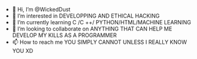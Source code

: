- 👋 Hi, I’m @WickedDust
- 👀 I’m interested in DEVELOPPING AND ETHICAL HACKING 
- 🌱 I’m currently learning C /C ++/ PYTHON/HTML/MACHINE LEARNING 
- 💞️ I’m looking to collaborate on ANYTHING THAT CAN HELP ME DEVELOP MY KILLS AS A PROGRAMMER
- 📫 How to reach me YOU SIMPLY CANNOT UNLESS I REALLY KNOW YOU XD

<!---
WickedDust/WickedDust is a ✨ special ✨ repository because its `README.md` (this file) appears on your GitHub profile.
You can click the Preview link to take a look at your changes.
--->
